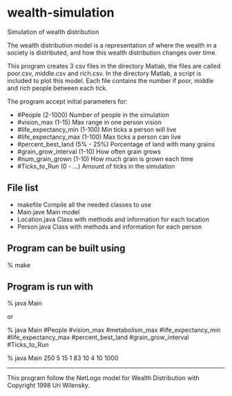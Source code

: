 # wealth-simulation
Simulation of wealth distribution

The wealth distribution model is a representation of where the wealth in
a society is distributed, and how this wealth distribution changes
over time.

This program creates 3 csv files in the directory Matlab, the files are
called poor.csv, middle.csv and rich.csv. In the directory Matlab, a script
is included to plot this model.
Each file contains the number if poor, middle and rich people between
each tick.

The program accept initial parameters for:

 *	#People                 (2-1000) Number of people in the simulation
 *	#vision_max  			(1-15) Max range in one person vision
 *	#life_expectancy_min 	(1-100) Min ticks a person will live
 *	#life_expectancy_max 	(1-100) Max ticks a person can live
 *	#percent_best_land 		(5% - 25%) Porcentage of land with many grains
 *	#grain_grow_interval 	(1-10) How often grain grows
 *	#num_grain_grown        (1-10) How much grain is grown each time
 *	#Ticks_to_Run			(0 - ...) Amount of ticks in the simulation


File list
------------
 * 	makefile			Compile all the needed classes to use
 *	Main.jave			Main model
 *	Location.java	Class with methods and information for each location
 *	Person.java		Class with methods and information for each person


Program can be built using
------------

% make

Program is run with
------------

  % java Main

 or

 % java Main #People #vision_max  #metabolism_max #life_expectancy_min
 										#life_expectancy_max #percent_best_land
 										#grain_grow_interval #Ticks_to_Run

 % java Main 250 5 15 1 83 10 4 10 1000


------------
This program follow the NetLogo model for Wealth Distribution with Copyright
1998 Uri Wilensky.
